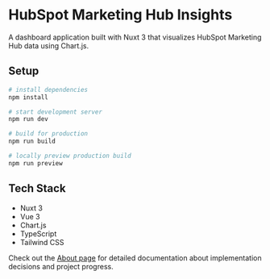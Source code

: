 # HubSpot Marketing Hub Insights

A dashboard application built with Nuxt 3 that visualizes HubSpot Marketing Hub data using Chart.js.

## Setup

```bash
# install dependencies
npm install

# start development server
npm run dev

# build for production
npm run build

# locally preview production build
npm run preview
```

## Tech Stack

- Nuxt 3
- Vue 3
- Chart.js
- TypeScript
- Tailwind CSS

Check out the [About page](http://localhost:3000/about) for detailed documentation about implementation decisions and project progress.
